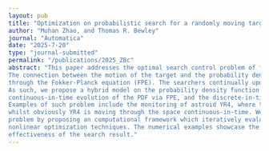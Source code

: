 ```yaml
---
layout: pub
title: "Optimization on probabilistic search for a randomly moving target using continuous-discrete observation"
author: "Muhan Zhao, and Thomas R. Bewley"
journal: "Automatica"
date: "2025-7-20"
type: "journal-submitted"
permalink: "/publications/2025_ZBc"
abstract: "This paper addresses the optimal search control problem of finding an unseen target whose motion is a diffusion process.  
The connection between the motion of the target and the probability density function (PDF) of its position is well understood 
through the Fokker-Planck equation (FPE). The searchers continually update observations and also react to its evolution.
As such, we propose a hybrid model on the probability density function of target's position, comprising the aforementioned 
continuous-in-time evolution of the PDF via FPE, and the discrete-in-time observation made by searchers in their vicinity.  
Examples of such problem include the monitoring of astroid YR4, where the discrete-in-time observations are made on a daily basis, 
whilst obviously YR4 is moving through the space continuous-in-time. We then solve this optimal hybrid probabilistic search control 
problem by proposing an computational framework which iteratively evaluates the adjoint-based gradient, which facilitates the advanced 
nonlinear optimization techniques. The numerical examples showcase the efficiency of the proposed computational framework, and the 
effectiveness of the search result."
---
```

